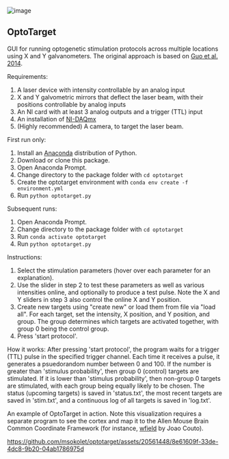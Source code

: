 ![image](https://github.com/msokolet/optotarget/assets/20561448/03f77847-a9e5-489e-a8f7-8d41bfac3e4a)

## OptoTarget

GUI for running optogenetic stimulation protocols across multiple locations using X and Y galvanometers. The original approach is based on [Guo et al. 2014](https://pubmed.ncbi.nlm.nih.gov/24361077/).

Requirements:
1. A laser device with intensity controllable by an analog input
2. X and Y galvometric mirrors that deflect the laser beam, with their positions controllable by analog inputs
3. An NI card with at least 3 analog outputs and a trigger (TTL) input
4. An installation of [NI-DAQmx](https://www.ni.com/en/support/downloads/drivers/download.ni-daq-mx.html)
5. (Highly recommended) A camera, to target the laser beam.

First run only:
1. Install an [Anaconda](https://www.anaconda.com/download/) distribution of Python.
2. Download or clone this package.
3. Open Anaconda Prompt.
4. Change directory to the package folder with `cd optotarget`
5. Create the optotarget environment with `conda env create -f environment.yml`
6. Run `python optotarget.py`

Subsequent runs:
1. Open Anaconda Prompt.
2. Change directory to the package folder with `cd optotarget`
3. Run `conda activate optotarget`
4. Run `python optotarget.py`

Instructions:
1. Select the stimulation parameters (hover over each parameter for an explanation).
2. Use the slider in step 2 to test these parameters as well as various intensities online, and optionally to produce a test pulse. Note the X and Y sliders in step 3 also control the online X and Y position.
3. Create new targets using "create new" or load them from file via "load all". For each target, set the intensity, X position, and Y position, and group. The group determines which targets are activated together, with group 0 being the control group.
4. Press 'start protocol'.

How it works:
After pressing 'start protocol', the program waits for a trigger (TTL) pulse in the specified trigger channel. Each time it receives a pulse, it generates a psuedorandom number between 0 and 100. If the number is greater than 'stimulus probability', then group 0 (control) targets are stimulated. If it is lower than 'stimulus probability', then non-group 0 targets are stimulated, with each group being equally likely to be chosen. The status (upcoming targets) is saved in 'status.txt', the most recent targets are saved in 'stim.txt', and a continuous log of all targets is saved in 'log.txt'.

An example of OptoTarget in action. Note this visualization requires a separate program to see the cortex and map it to the Allen Mouse Brain Common Coordinate Framework (for instance, [wfield](https://github.com/jcouto/wfield) by Joao Couto).

https://github.com/msokolet/optotarget/assets/20561448/8e61609f-33de-4dc8-9b20-04ab1786975d